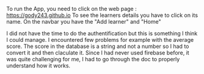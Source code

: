 To run the App, you need to click on the web page : https://gody243.github.io
To see the learners details you have to click on its name.
On the navbar you have the "Add learner" and "Home"

I did not have the time to do the authentification but this is something I think I could manage.
I encountered few problems for example with the average score. The score in the database is a string and not a number so I had to convert it and then claculate it.
Since I had never used firebase before, it was quite challenging for me, I had to go through the doc to properly understand how it works.
